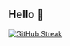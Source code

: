 ## Hello 👋

[![GitHub Streak](https://streak-stats.demolab.com?user=MarcMartinezMascarell&theme=radical&date_format=j%2Fn%5B%2FY%5D&mode=weekly&exclude_days=Sun%2CSat&card_width=1000)](https://git.io/streak-stats)

<!--
**MarcMartinezMascarell/MarcMartinezMascarell** is a ✨ _special_ ✨ repository because its `README.md` (this file) appears on your GitHub profile.

Here are some ideas to get you started:

- 🔭 I’m currently working on ...
- 🌱 I’m currently learning ...
- 👯 I’m looking to collaborate on ...
- 🤔 I’m looking for help with ...
- 💬 Ask me about ...
- 📫 How to reach me: ...
- 😄 Pronouns: ...
- ⚡ Fun fact: ...
-->
